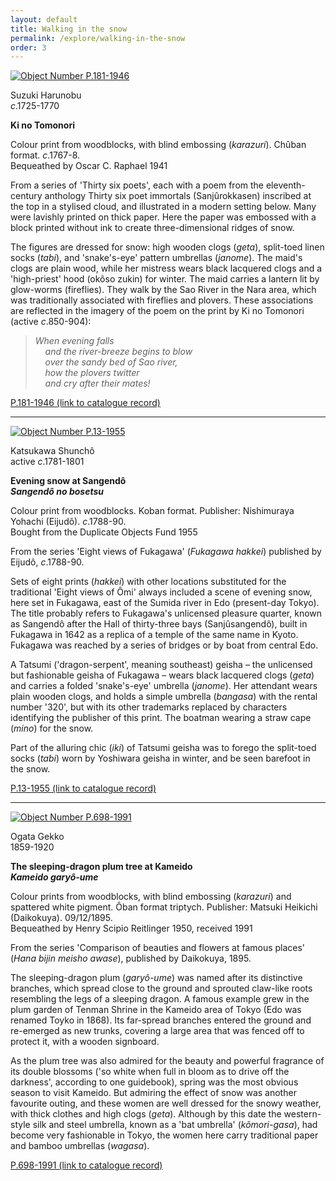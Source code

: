 ```yaml
---
layout: default
title: Walking in the snow
permalink: /explore/walking-in-the-snow
order: 3
---
```


 [![Object Number P.181-1946](../images/500/P.181-1946.jpg)](../../../_functions/imagewindow.php?/gallery/snowcountry/images/760/P.181-1946.jpg)   

Suzuki Harunobu  
_c_.1725-1770

**Ki no Tomonori**  

Colour print from woodblocks, with blind embossing (_karazuri_). Chûban format. _c_.1767-8.  
Bequeathed by Oscar C. Raphael 1941

From a series of 'Thirty six poets', each with a poem from the eleventh-century anthology Thirty six poet immortals (Sanjûrokkasen) inscribed at the top in a stylised cloud, and illustrated in a modern setting below. Many were lavishly printed on thick paper. Here the paper was embossed with a block printed without ink to create three-dimensional ridges of snow.

The figures are dressed for snow: high wooden clogs (_geta_), split-toed linen socks (_tabi_), and 'snake's-eye' pattern umbrellas (_janome_). The maid's clogs are plain wood, while her mistress wears black lacquered clogs and a 'high-priest' hood (okôso zukin) for winter. The maid carries a lantern lit by glow-worms (fireflies). They walk by the Sao River in the Nara area, which was traditionally associated with fireflies and plovers. These associations are reflected in the imagery of the poem on the print by Ki no Tomonori (active _c_.850-904):

 > _When evening falls  
    and the river-breeze begins to blow  
    over the sandy bed of Sao river,  
    how the plovers twitter  
    and cry after their mates!_

[P.181-1946 (link to catalogue record)](../../../id/object/182589.html)



* * *


[![Object Number P.13-1955](../images/500/P.13-1955.jpg)  
](../../../_functions/imagewindow.php?/gallery/snowcountry/images/760/P.13-1955.jpg)

Katsukawa Shunchô  
active _c_.1781-1801

**Evening snow at Sangendô**  
**_Sangendô no bosetsu_**

Colour print from woodblocks. Koban format. Publisher: Nishimuraya Yohachi (Eijudô). _c_.1788-90.  
Bought from the Duplicate Objects Fund 1955

From the series 'Eight views of Fukagawa' (_Fukagawa hakkei_) published by Eijudô, _c_.1788-90.

Sets of eight prints (_hakkei_) with other locations substituted for the traditional 'Eight views of Ômi' always included a scene of evening snow, here set in Fukagawa, east of the Sumida river in Edo (present-day Tokyo). The title probably refers to Fukagawa's unlicensed pleasure quarter, known as Sangendô after the Hall of thirty-three bays (Sanjûsangendô), built in Fukagawa in 1642 as a replica of a temple of the same name in Kyoto. Fukagawa was reached by a series of bridges or by boat from central Edo.

A Tatsumi ('dragon-serpent', meaning southeast) geisha – the unlicensed but fashionable geisha of Fukagawa – wears black lacquered clogs (_geta_) and carries a folded 'snake's-eye' umbrella (_janome_). Her attendant wears plain wooden clogs, and holds a simple umbrella (_bangasa_) with the rental number '320', but with its other trademarks replaced by characters identifying the publisher of this print. The boatman wearing a straw cape (_mino_) for the snow.

Part of the alluring chic (_iki_) of Tatsumi geisha was to forego the split-toed socks (_tabi_) worn by Yoshiwara geisha in winter, and be seen barefoot in the snow.

[P.13-1955 (link to catalogue record)](../../../id/object/182653.html)



* * *


[![Object Number P.698-1991](../images/500/P.698-1991.jpg)  
](../../../_functions/imagewindow.php?/gallery/snowcountry/images/760/P.698-1991.jpg)

Ogata Gekko  
1859-1920

**The sleeping-dragon plum tree at Kameido**  
**_Kameido garyô-ume_**

Colour prints from woodblocks, with blind embossing (_karazuri_) and spattered white pigment. Ôban format triptych. Publisher: Matsuki Heikichi (Daikokuya). 09/12/1895.  
Bequeathed by Henry Scipio Reitlinger 1950, received 1991

From the series 'Comparison of beauties and flowers at famous places' (_Hana bijin meisho awase_), published by Daikokuya, 1895.

The sleeping-dragon plum (_garyô-ume_) was named after its distinctive branches, which spread close to the ground and sprouted claw-like roots resembling the legs of a sleeping dragon. A famous example grew in the plum garden of Tenman Shrine in the Kameido area of Tokyo (Edo was renamed Toyko in 1868). Its far-spread branches entered the ground and re-emerged as new trunks, covering a large area that was fenced off to protect it, with a wooden signboard.

As the plum tree was also admired for the beauty and powerful fragrance of its double blossoms ('so white when full in bloom as to drive off the darkness', according to one guidebook), spring was the most obvious season to visit Kameido. But admiring the effect of snow was another favourite outing, and these women are well dressed for the snowy weather, with thick clothes and high clogs (_geta_). Although by this date the western-style silk and steel umbrella, known as a 'bat umbrella' (_kômori-gasa_), had become very fashionable in Tokyo, the women here carry traditional paper and bamboo umbrellas (_wagasa_).

[P.698-1991 (link to catalogue record)](../../../id/object/190401.html)
